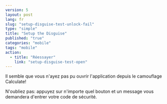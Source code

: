 ```yaml
---
version: 5
layout: post
lang: fr
slug: "setup-disguise-test-unlock-fail"
type: "simple"
title: "Setup the Disguise"
published: "true"
categories: "mobile"
tags: "mobile"
action: 
  - title: "Réessayer"
    link: "setup-disguise-test-open"
---
```


Il semble que vous n'ayez pas pu ouvrir l'application depuis le camouflage Calculate! 

N'oubliez pas: appuyez sur n'importe quel bouton et un message vous demandera d'entrer votre code de sécurité.

